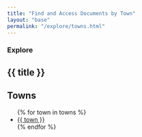 ```yaml
---
title: "Find and Access Documents by Town"
layout: "base"
permalink: "/explore/towns.html"
---
```


<section class="text-gray-600 body-font">
  <div class="lg:container px-5 py-24 mx-auto">
    <div class="flex flex-wrap w-full mb-20">
      <div class="lg:w-1/2 w-full mb-6 lg:mb-0">
        <h3 class="text-xs text-red-700 tracking-widest font-medium title-font mb-1 uppercase">Explore</h3>
        <h1 class="sm:text-3xl text-2xl font-medium title-font mb-2 text-gray-900">{{ title }}</h1>
        <div class="h-1 w-20 bg-red-700 rounded mt-4"></div>
      </div>
      <div class="lg:w-1/2 w-full">
        <p class="leading-relaxed text-gray-500 mb-2"></p>
    </div>
  </div>
  <div class="my-6">
    <h2 class="md:text-2xl text-xl font-medium title-font text-gray-900 mb-6">Towns</h2>
    <ul class="list-disc text-red-700">
      {% for town in towns %}
      <li><a class="hover:text-red-800" href="#">{{ town }}</a></li>
      {% endfor %}
    </ul>
  </div>
</section>
